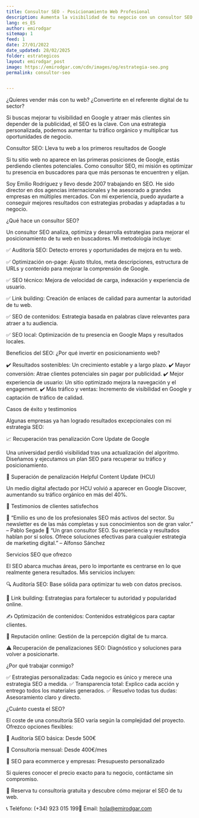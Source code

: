 ```yaml
---
title: Consultor SEO - Posicionamiento Web Profesional
description: Aumenta la visibilidad de tu negocio con un consultor SEO especializado. Estrategias efectivas para mejorar tu posicionamiento en Google. Solicita una auditoría gratuitas.
lang: es_ES
author: emirodgar
sitemap: 1
feed: 1
date: 27/01/2022
date_updated: 28/02/2025
folder: estrategicos
layout: emirodgar_post
image: https://emirodgar.com/cdn/images/og/estrategia-seo.png
permalink: consultor-seo


---
```


¿Quieres vender más con tu web? ¿Convertirte en el referente digital de tu sector?

Si buscas mejorar tu visibilidad en Google y atraer más clientes sin depender de la publicidad, el SEO es la clave. Con una estrategia personalizada, podemos aumentar tu tráfico orgánico y multiplicar tus oportunidades de negocio.

Consultor SEO: Lleva tu web a los primeros resultados de Google

Si tu sitio web no aparece en las primeras posiciones de Google, estás perdiendo clientes potenciales. Como consultor SEO, mi misión es optimizar tu presencia en buscadores para que más personas te encuentren y elijan.

Soy Emilio Rodríguez y llevo desde 2007 trabajando en SEO. He sido director en dos agencias internacionales y he asesorado a grandes empresas en múltiples mercados. Con mi experiencia, puedo ayudarte a conseguir mejores resultados con estrategias probadas y adaptadas a tu negocio.

¿Qué hace un consultor SEO?

Un consultor SEO analiza, optimiza y desarrolla estrategias para mejorar el posicionamiento de tu web en buscadores. Mi metodología incluye:

✅ Auditoría SEO: Detecto errores y oportunidades de mejora en tu web.

✅ Optimización on-page: Ajusto títulos, meta descripciones, estructura de URLs y contenido para mejorar la comprensión de Google.

✅ SEO técnico: Mejora de velocidad de carga, indexación y experiencia de usuario.

✅ Link building: Creación de enlaces de calidad para aumentar la autoridad de tu web.

✅ SEO de contenidos: Estrategia basada en palabras clave relevantes para atraer a tu audiencia.

✅ SEO local: Optimización de tu presencia en Google Maps y resultados locales.

Beneficios del SEO: ¿Por qué invertir en posicionamiento web?

✔️ Resultados sostenibles: Un crecimiento estable y a largo plazo.
✔️ Mayor conversión: Atrae clientes potenciales sin pagar por publicidad.
✔️ Mejor experiencia de usuario: Un sitio optimizado mejora la navegación y el engagement.
✔️ Más tráfico y ventas: Incremento de visibilidad en Google y captación de tráfico de calidad.

Casos de éxito y testimonios

Algunas empresas ya han logrado resultados excepcionales con mi estrategia SEO:

📈 Recuperación tras penalización Core Update de Google

Una universidad perdió visibilidad tras una actualización del algoritmo. Diseñamos y ejecutamos un plan SEO para recuperar su tráfico y posicionamiento.

🚀 Superación de penalización Helpful Content Update (HCU)

Un medio digital afectado por HCU volvió a aparecer en Google Discover, aumentando su tráfico orgánico en más del 40%.

📢 Testimonios de clientes satisfechos

💬 “Emilio es uno de los profesionales SEO más activos del sector. Su newsletter es de las más completas y sus conocimientos son de gran valor.” – Pablo Segade
💬 “Un gran consultor SEO. Su experiencia y resultados hablan por sí solos. Ofrece soluciones efectivas para cualquier estrategia de marketing digital.” – Alfonso Sánchez

Servicios SEO que ofrezco

El SEO abarca muchas áreas, pero lo importante es centrarse en lo que realmente genera resultados. Mis servicios incluyen:

🔍 Auditoría SEO: Base sólida para optimizar tu web con datos precisos.

🔗 Link building: Estrategias para fortalecer tu autoridad y popularidad online.

✍️ Optimización de contenidos: Contenidos estratégicos para captar clientes.

🔎 Reputación online: Gestión de la percepción digital de tu marca.

⚠️ Recuperación de penalizaciones SEO: Diagnóstico y soluciones para volver a posicionarte.

¿Por qué trabajar conmigo?

✅ Estrategias personalizadas: Cada negocio es único y merece una estrategia SEO a medida.
✅ Transparencia total: Explico cada acción y entrego todos los materiales generados.
✅ Resuelvo todas tus dudas: Asesoramiento claro y directo.

¿Cuánto cuesta el SEO?

El coste de una consultoría SEO varía según la complejidad del proyecto. Ofrezco opciones flexibles:

📌 Auditoría SEO básica: Desde 500€

📌 Consultoría mensual: Desde 400€/mes

📌 SEO para ecommerce y empresas: Presupuesto personalizado

Si quieres conocer el precio exacto para tu negocio, contáctame sin compromiso.

📩 Reserva tu consultoría gratuita y descubre cómo mejorar el SEO de tu web.

📞 Teléfono: (+34) 923 015 199📧 Email: hola@emirodgar.com
